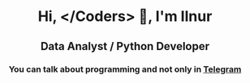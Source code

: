 <h1 align="center">Hi, &lt;/Coders&gt; 👋, I'm Ilnur</h1>
<h2 align="center">Data Analyst / Python Developer</h2>
<h3 align="center"> 
  You can talk about programming and not only in <a href="https://t.me/ilnurav">Telegram</a>
</h3>
